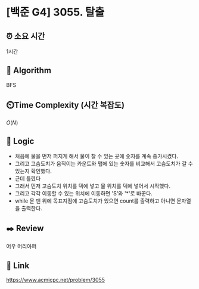# [백준 G4] 3055. 탈출

## ⏰ **소요 시간**

1시간

## :pushpin: **Algorithm**

BFS

## ⏲️**Time Complexity (시간 복잡도)**

$O(N)$

## :round_pushpin: **Logic**

- 처음에 물을 먼저 퍼지게 해서 물이 찰 수 있는 곳에 숫자를 계속 증가시켰다.
- 그리고 고슴도치가 움직이는 카운트와 맵에 있는 숫자를 비교해서 고슴도치가 갈 수 있는지 확인했다.
- 근데 틀렸다
- 그래서 먼저 고슴도치 위치를 덱에 넣고 물 위치를 덱에 넣어서 시작했다.
- 그리고 각각 이동할 수 있는 위치에 이동하면 'S'와 '\*'로 바꾼다.
- while 문 맨 위에 목표지점에 고슴도치가 있으면 count를 출력하고 아니면 문자열을 출력한다.

## :black_nib: **Review**

어우 머리아퍼

## 📡 Link

https://www.acmicpc.net/problem/3055
